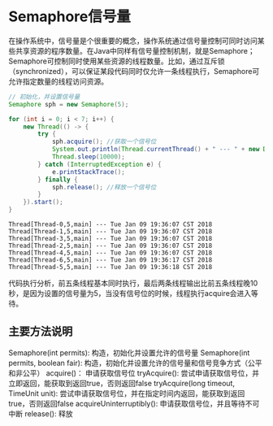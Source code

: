 # Semaphore信号量
在操作系统中，信号量是个很重要的概念，操作系统通过信号量控制可同时访问某些共享资源的程序数量。在Java中同样有信号量控制机制，就是Semaphore；Semaphore可控制同时使用某些资源的线程数量。比如，通过互斥锁（synchronized），可以保证某段代码同时仅允许一条线程执行，Semaphore可允许指定数量的线程访问资源。
```java
// 初始化，并设置信号量
Semaphore sph = new Semaphore(5);

for (int i = 0; i < 7; i++) {
    new Thread(() -> {
        try {
            sph.acquire(); //获取一个信号位
            System.out.println(Thread.currentThread() + " --- " + new Date());
            Thread.sleep(10000);
        } catch (InterruptedException e) {
            e.printStackTrace();
        } finally {
            sph.release(); //释放一个信号位
        }
    }).start();
}
```
```
Thread[Thread-0,5,main] --- Tue Jan 09 19:36:07 CST 2018
Thread[Thread-1,5,main] --- Tue Jan 09 19:36:07 CST 2018
Thread[Thread-3,5,main] --- Tue Jan 09 19:36:07 CST 2018
Thread[Thread-2,5,main] --- Tue Jan 09 19:36:07 CST 2018
Thread[Thread-4,5,main] --- Tue Jan 09 19:36:07 CST 2018
Thread[Thread-6,5,main] --- Tue Jan 09 19:36:17 CST 2018
Thread[Thread-5,5,main] --- Tue Jan 09 19:36:18 CST 2018
```
代码执行分析，前五条线程基本同时执行，最后两条线程输出比前五条线程晚10秒，是因为设置的信号量为5，当没有信号位的时候，线程执行acquire会进入等待。

## 主要方法说明
Semaphore(int permits): 构造，初始化并设置允许的信号量
Semaphore(int permits, boolean fair): 构造，初始化并设置允许的信号量和信号竞争方式（公平和非公平）
acquire()： 申请获取信号位
tryAcquire(): 尝试申请获取信号位，并立即返回，能获取到返回true，否则返回false
tryAcquire(long timeout, TimeUnit unit): 尝试申请获取信号位，并在指定时间内返回，能获取到返回true，否则返回false
acquireUninterruptibly(): 申请获取信号位，并且等待不可中断
release(): 释放

